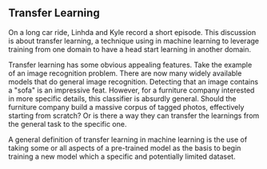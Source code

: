 ## Transfer Learning

On a long car ride, Linhda and Kyle record a short episode.  This discussion is about transfer learning, a technique using in machine learning to leverage training from one domain to have a head start learning in another domain.

Transfer learning has some obvious appealing features.  Take the example of an image recognition problem.  There are now many widely available models that do general image recognition.  Detecting that an image contains a "sofa" is an impressive feat.  However, for a furniture company interested in more specific details, this classifier is absurdly general.  Should the furniture company build a massive corpus of tagged photos, effectively starting from scratch?  Or is there a way they can transfer the learnings from the general task to the specific one.

A general definition of transfer learning in machine learning is the use of taking some or all aspects of a pre-trained model as the basis to begin training a new model which a specific and potentially limited dataset.



